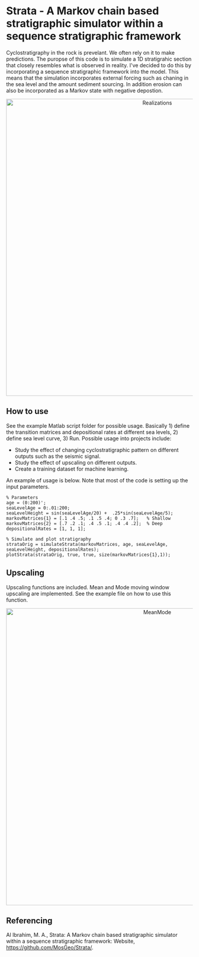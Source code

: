 # Strata - A Markov chain based stratigraphic simulator within a sequence stratigraphic framework

Cyclostratigraphy in the rock is prevelant. We often rely on it to make predictions. The puropse of this code is to simulate a 1D stratigrahic section that closely resembles what is observed in reality. I've decided to do this by incorporating a sequence stratigraphic framework into the model. This means that the simulation incorporates external forcing such as chaning in the sea level and the amount sediment sourcing. In addition erosion can also be incorporated as a Markov state with negative depostion.

<div align="center">
    <img width=800 src="https://github.com/MosGeo/Strata/blob/master/ReadmeFiles/Realizations.png" alt="Realizations" title="Multiple realizations"</img>
</div>

## How to use
See the example Matlab script folder for possible usage. Basically 1) define the transition matrices and depositional rates at different sea levels, 2) define sea level curve, 3) Run. Possible usage into projects include:
- Study the effect of changing cyclostratigraphic pattern on different outputs such as the seismic signal.
- Study the effect of upscaling on different outputs.
- Create a training dataset for machine learning.

An example of usage is below. Note that most of the code is setting up the input parameters.

```
% Parameters
age = (0:200)';
seaLevelAge = 0:.01:200;
seaLevelHeight = sin(seaLevelAge/20) +  .25*sin(seaLevelAge/5);
markovMatrices{1} = [.1 .4 .5; .1 .5 .4; 0 .3 .7];   % Shallow
markovMatrices{2} = [.7 .2 .1; .4 .5 .1; .4 .4 .2];  % Deep
depositionalRates = [1, 1, 1];

% Simulate and plot stratigraphy
strataOrig = simulateStrata(markovMatrices, age, seaLevelAge, seaLevelHeight, depositionalRates);
plotStrata(strataOrig, true, true, size(markovMatrices{1},1));
```

## Upscaling
Upscaling functions are included. Mean and Mode moving window upscaling are implemented. See the example file on how to use this function.

<div align="center">
    <img width=800 src="https://github.com/MosGeo/Strata/blob/master/ReadmeFiles/MeanModeUpscaling.png" alt="MeanMode" title="Upscaling"</img>
</div>


## Referencing
Al Ibrahim, M. A., Strata: A Markov chain based stratigraphic simulator within a sequence stratigraphic framework: Website, https://github.com/MosGeo/Strata/.
